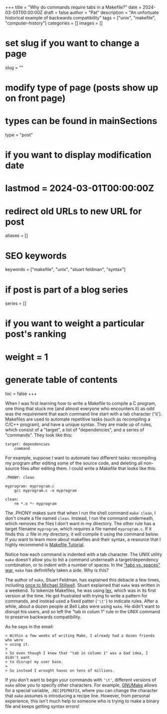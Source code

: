 +++
title = "Why do commands require tabs in a Makefile?"
date = 2024-03-03T00:00:00Z
draft = false
author = "Pat"
description = "An unfortuate historical example of backwards compatibility"
tags = ["unix", "makefile", "computer-history"]
categories = []
images = []

# set slug if you want to change a page
slug = ""

# modify type of page (posts show up on front page)
# types can be found in mainSections
type = "post"

# if you want to display modification date
# lastmod = 2024-03-01T00:00:00Z

# redirect old URLs to new URL for post
aliases = []

# SEO keywords
keywords = ["makefile", "unix", "stuart feldman", "syntax"]

# if post is part of a blog series
series = []

# if you want to weight a particular post's ranking
# weight = 1

# generate table of contents
toc = false
+++

When I was first learning how to write a Makefile to compile a C program, one
thing that stuck me (and almost everyone who encounters it) as odd was the
requirement that each command line start with a tab character ('\t'). Makefiles
are used to automate repetitive tasks (such as recompiling a C/C++ program), and
have a unique syntax. They are made up of rules, which consist of a "target", a
list of "dependencies", and a series of "commands". They look like this:

```
target: dependencies
	command
```

For example, suppose I want to automate two different tasks: recompiling my 
program after editing some of the source code, and deleting all non-source
files after editing them. I could write a Makefile that looks like this:

```
.PHONY: clean

myprogram: myprogram.c
	gcc myprogram.c -o myprogram
	
clean:
	rm *.o *~ myprogram
```

The .PHONY makes sure that when I run the shell command `make clean`, I don't
create a file named `clean`. Instead, I run the command underneath, which
removes the files I don't want in my directory. The other rule has a target
filename `myprogram`, which requires a file named `myprogram.c`. If it finds
this .c file in my directory, it will compile it using the command below. If you
want to learn more about makefiles and their syntax, a resource that I highly
recommend is [Makefile Tutorial](https://makefiletutorial.com/).

Notice how each command is indented with a tab character. The UNIX utility
`make` doesn't allow you to list a command underneath a target/dependency
combination, or to indent with a number of spaces. In the 
["tabs vs. spaces" war](https://www.youtube.com/watch?v=SsoOG6ZeyUI), `make` has
definitifely taken a side. Why is this?

The author of `make`, Stuart Feldman, has explained this debacle a few times,
including
[once to Michael Stillwell](https://beebo.org/haycorn/2015-04-20_tabs-and-makefiles.html).
Stuart explained that `make` was written in a weekend. To tokenize Makefiles, he
was using [lex](https://en.wikipedia.org/wiki/Lex_(software)), which was in
its first version at the time. He got frustrated with trying to write a pattern
for commands, and instead used a fixed patter (`'\t'`) to indicate rules. After
a while, about a dozen people at Bell Labs were using `make`. He didn't want to
disrupt his users, and so left the "tab in colum 1" rule in the UNIX command to
preserve backwards compatibility.

As he says in the email:

```
> Within a few weeks of writing Make, I already had a dozen friends who were 
> using it.
> 
> So even though I knew that "tab in column 1" was a bad idea, I didn't want
> to disrupt my user base.
> 
> So instead I wrought havoc on tens of millions.
```

If you don't want to begin your commands with `'\t'`, different versions of
`make` allow you to specify other characters. For example, 
[GNUMake](https://www.gnu.org/software/make/manual/html_node/Special-Variables.html)
allows for a special variable, `.RECIPEPREFIX`, where you can change the
character that `make` assumes is introducing a recipe line. However, from
personal experience, this isn't much help to someone who is trying to make a
binary file and keeps getting syntax errors!
